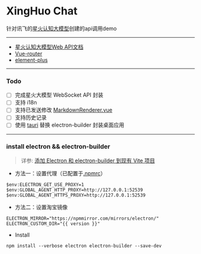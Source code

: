 # XingHuo Chat

针对讯飞的[星火认知大模型](https://xinghuo.xfyun.cn/)创建的api调用demo

---

* [星火认知大模型Web API文档](https://www.xfyun.cn/doc/spark/Web.html)
* [Vue-router](https://router.vuejs.org/zh/guide/)
* [element-plus](https://element-plus.org/zh-CN/component/button.html)

---

### Todo

* [ ] 完成星火大模型 WebSocket API 封装
* [ ] 支持 i18n
* [ ] 支持已发送修改 [MarkdownRenderer.vue](src/components/MarkdownRenderer.vue)
* [ ] 支持历史记录
* [ ] 使用 [tauri](https://github.com/tauri-apps/tauri) 替换 electron-builder 封装桌面应用

---

### install electron && electron-builder

> 详参: [添加 Electron 和 electron-builder 到现有 Vite 项目](https://blog.csdn.net/liuliu123456790/article/details/135902415)

* 方法一：设置代理（已配置于[.npmrc](./.npmrc)）

```shell
$env:ELECTRON_GET_USE_PROXY=1
$env:GLOBAL_AGENT_HTTP_PROXY=http://127.0.0.1:52539
$env:GLOBAL_AGENT_HTTPS_PROXY=http://127.0.0.1:52539
```

* 方法二：设置淘宝镜像

```shell
ELECTRON_MIRROR="https://npmmirror.com/mirrors/electron/"
ELECTRON_CUSTOM_DIR="{{ version }}"
```

* Install

```shell
npm install --verbose electron electron-builder --save-dev
```